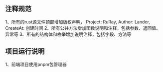 ## 注释规范
1、所有的rust源文件顶部增加版权声明， Project: RuRay, Author: Lander, CreateAt: 创建时间
2、所有公共方法增加函数说明和注释，包括参数、返回值、异常等
3、所有的结构体和枚举增加说明注释，包括字段、方法等

## 项目运行说明
1、前端项目使用pnpm包管理器

